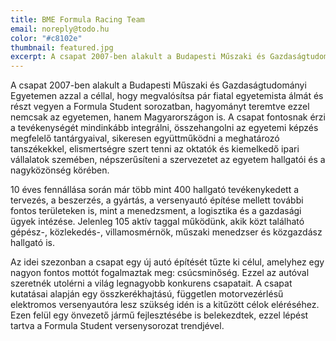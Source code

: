 ```yaml
---
title: BME Formula Racing Team
email: noreply@todo.hu
color: "#c8102e"
thumbnail: featured.jpg
excerpt: A csapat 2007-ben alakult a Budapesti Műszaki és Gazdaságtudományi Egyetemen azzal a céllal, hogy megvalósítsa pár fiatal egyetemista álmát és részt vegyen a Formula Student sorozatban, hagyományt teremtve ezzel nemcsak az egyetemen, hanem Magyarországon is. A csapat fontosnak érzi a tevékenységét mindinkább integrálni, összehangolni az egyetemi képzés megfelelő tantárgyaival, sikeresen együttműködni a meghatározó tanszékekkel, elismertségre szert tenni az oktatók és kiemelkedő ipari vállalatok szemében, népszerűsíteni a szervezetet az egyetem hallgatói és a nagyközönség körében.
---
```


A csapat 2007-ben alakult a Budapesti Műszaki és Gazdaságtudományi Egyetemen azzal a céllal, hogy megvalósítsa pár fiatal egyetemista álmát és részt vegyen a Formula Student sorozatban, hagyományt teremtve ezzel nemcsak az egyetemen, hanem Magyarországon is. A csapat fontosnak érzi a tevékenységét mindinkább integrálni, összehangolni az egyetemi képzés megfelelő tantárgyaival, sikeresen együttműködni a meghatározó tanszékekkel, elismertségre szert tenni az oktatók és kiemelkedő ipari vállalatok szemében, népszerűsíteni a szervezetet az egyetem hallgatói és a nagyközönség körében.

10 éves fennállása során már több mint 400 hallgató tevékenykedett a tervezés, a beszerzés, a gyártás, a versenyautó építése mellett további fontos területeken is, mint a menedzsment, a logisztika és a gazdasági ügyek intézése. Jelenleg 105 aktív taggal működünk, akik közt található gépész-, közlekedés-, villamosmérnök, műszaki menedzser és közgazdász hallgató is.

Az idei szezonban a csapat egy új autó építését tűzte ki célul, amelyhez egy nagyon fontos mottót fogalmaztak meg: csúcsminőség. Ezzel az autóval szeretnék utolérni a világ legnagyobb konkurens csapatait. A csapat kutatásai alapján egy összkerékhajtású, független motorvezérlésű elektromos versenyautóra lesz szükség idén is a kitűzött célok eléréséhez. Ezen felül egy önvezető jármű fejlesztésébe is belekezdtek, ezzel lépést tartva a Formula Student versenysorozat trendjével.
